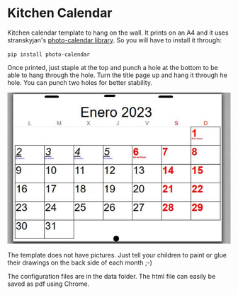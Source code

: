 # Kitchen Calendar
Kitchen calendar template to hang on the wall. It prints on an A4 and it uses stranskyjan's
[photo-calendar library](https://github.com/stranskyjan/photo-calendar). So you will have to install it through:

`pip install photo-calendar`

Once printed, just staple at the top and punch a hole at the bottom to be able to hang through the hole. Turn the title page up and hang it through he hole. You can punch two holes for better stability.

<img src="./img/sample.jpg"/>

The template does not have pictures. Just tell your children to paint or glue their drawings on the back side of each month ;-)

The configuration files are in the data folder. The html file can easily be saved as pdf using Chrome.